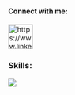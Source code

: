 
<!-- <img src="./assets/bgimage.png" alt="Background Image" width="100%" height="240px">
<h3 align="left">Spending time learning new coding languages and techniques, experimenting with different design concepts, and exploring the latest trends in web development. Dedicated and eager to learn. Comfortable working independently or as part of a team and always looking for ways to improve my skills and seeking out for new challenges.</h3>
 -->
<h4 align="left">Connect with me:</h4>
<p align="left"><a href="https://www.linkedin.com/in/alexander-m%c3%a9zquita-a9294918a/" target="blank">
 <img  src="https://skillicons.dev/icons?i=linkedin" alt="https://www.linkedin.com/in/alexmezsan" height="50" width="50" /></a></p>
 
 <h3 align="left">Skills:</h3>
 <img src="https://skillicons.dev/icons?i=js,html,css,nextjs,materialui,git,postman,react,redux,firebase,tailwind" />
